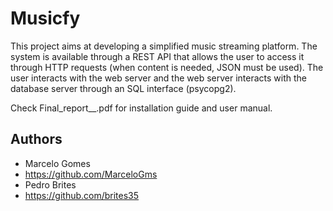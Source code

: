 # Musicfy
This project aims at developing a simplified music streaming platform.
The system is available through a REST API that allows the user to access it through HTTP requests (when content is needed, JSON must be used).
The user interacts with the web server and the web server interacts with the database server through an SQL interface (psycopg2).

Check Final_report__.pdf for installation guide and user manual.

## Authors
- Marcelo Gomes
- https://github.com/MarceloGms
- Pedro Brites
- https://github.com/brites35
